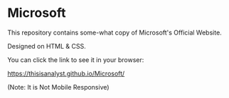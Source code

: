 # Microsoft

This repository contains some-what copy of Microsoft's Official Website.

Designed on HTML & CSS.

You can click the link to see it in your browser:

https://thisisanalyst.github.io/Microsoft/

(Note: It is Not Mobile Responsive)
